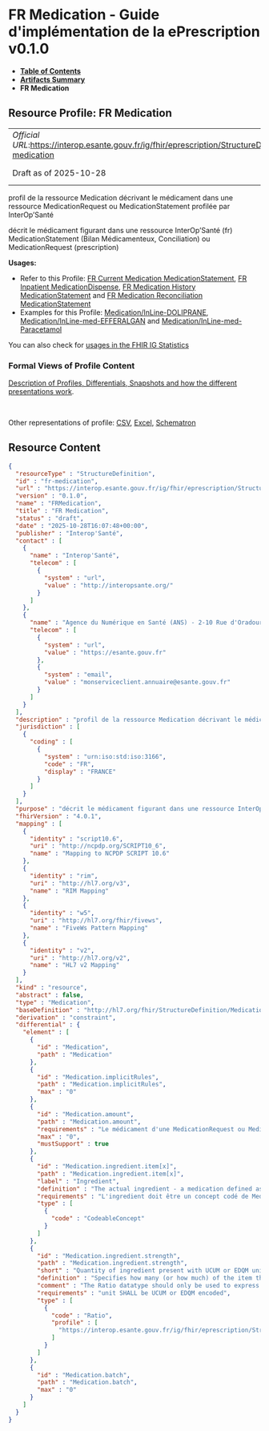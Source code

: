 # FR Medication - Guide d'implémentation de la ePrescription v0.1.0

* [**Table of Contents**](toc.md)
* [**Artifacts Summary**](artifacts.md)
* **FR Medication**

## Resource Profile: FR Medication 

| | |
| :--- | :--- |
| *Official URL*:https://interop.esante.gouv.fr/ig/fhir/eprescription/StructureDefinition/fr-medication | *Version*:0.1.0 |
| Draft as of 2025-10-28 | *Computable Name*:FRMedication |

 
profil de la ressource Medication décrivant le médicament dans une ressource MedicationRequest ou MedicationStatement profilée par InterOp’Santé 

 
décrit le médicament figurant dans une ressource InterOp’Santé (fr) MedicationStatement (Bilan Médicamenteux, Conciliation) ou MedicationRequest (prescription) 

**Usages:**

* Refer to this Profile: [FR Current Medication MedicationStatement](StructureDefinition-fr-current-medication-medicationstatement.md), [FR Inpatient MedicationDispense](StructureDefinition-fr-inpatient-medication-dispense.md), [FR Medication History MedicationStatement](StructureDefinition-fr-medication-history-medicationstatement.md) and [FR Medication Reconciliation MedicationStatement](StructureDefinition-fr-medication-reconciliation-statement.md)
* Examples for this Profile: [Medication/InLine-DOLIPRANE](Medication-InLine-DOLIPRANE.md), [Medication/InLine-med-EFFERALGAN](Medication-InLine-med-EFFERALGAN.md) and [Medication/InLine-med-Paracetamol](Medication-InLine-med-Paracetamol.md)

You can also check for [usages in the FHIR IG Statistics](https://packages2.fhir.org/xig/ans.fhir.fr.eprescription|current/StructureDefinition/fr-medication)

### Formal Views of Profile Content

 [Description of Profiles, Differentials, Snapshots and how the different presentations work](http://build.fhir.org/ig/FHIR/ig-guidance/readingIgs.html#structure-definitions). 

 

Other representations of profile: [CSV](StructureDefinition-fr-medication.csv), [Excel](StructureDefinition-fr-medication.xlsx), [Schematron](StructureDefinition-fr-medication.sch) 



## Resource Content

```json
{
  "resourceType" : "StructureDefinition",
  "id" : "fr-medication",
  "url" : "https://interop.esante.gouv.fr/ig/fhir/eprescription/StructureDefinition/fr-medication",
  "version" : "0.1.0",
  "name" : "FRMedication",
  "title" : "FR Medication",
  "status" : "draft",
  "date" : "2025-10-28T16:07:48+00:00",
  "publisher" : "Interop'Santé",
  "contact" : [
    {
      "name" : "Interop'Santé",
      "telecom" : [
        {
          "system" : "url",
          "value" : "http://interopsante.org/"
        }
      ]
    },
    {
      "name" : "Agence du Numérique en Santé (ANS) - 2-10 Rue d'Oradour-sur-Glane, 75015 Paris",
      "telecom" : [
        {
          "system" : "url",
          "value" : "https://esante.gouv.fr"
        },
        {
          "system" : "email",
          "value" : "monserviceclient.annuaire@esante.gouv.fr"
        }
      ]
    }
  ],
  "description" : "profil de la ressource Medication décrivant le médicament dans une ressource MedicationRequest ou MedicationStatement profilée par InterOp'Santé",
  "jurisdiction" : [
    {
      "coding" : [
        {
          "system" : "urn:iso:std:iso:3166",
          "code" : "FR",
          "display" : "FRANCE"
        }
      ]
    }
  ],
  "purpose" : "décrit le médicament figurant dans une ressource InterOp'Santé (fr) MedicationStatement (Bilan Médicamenteux, Conciliation) ou MedicationRequest (prescription)",
  "fhirVersion" : "4.0.1",
  "mapping" : [
    {
      "identity" : "script10.6",
      "uri" : "http://ncpdp.org/SCRIPT10_6",
      "name" : "Mapping to NCPDP SCRIPT 10.6"
    },
    {
      "identity" : "rim",
      "uri" : "http://hl7.org/v3",
      "name" : "RIM Mapping"
    },
    {
      "identity" : "w5",
      "uri" : "http://hl7.org/fhir/fivews",
      "name" : "FiveWs Pattern Mapping"
    },
    {
      "identity" : "v2",
      "uri" : "http://hl7.org/v2",
      "name" : "HL7 v2 Mapping"
    }
  ],
  "kind" : "resource",
  "abstract" : false,
  "type" : "Medication",
  "baseDefinition" : "http://hl7.org/fhir/StructureDefinition/Medication",
  "derivation" : "constraint",
  "differential" : {
    "element" : [
      {
        "id" : "Medication",
        "path" : "Medication"
      },
      {
        "id" : "Medication.implicitRules",
        "path" : "Medication.implicitRules",
        "max" : "0"
      },
      {
        "id" : "Medication.amount",
        "path" : "Medication.amount",
        "requirements" : "Le médicament d'une MedicationRequest ou MedicationStatement n'est pas une boite contenant plusieurs unités",
        "max" : "0",
        "mustSupport" : true
      },
      {
        "id" : "Medication.ingredient.item[x]",
        "path" : "Medication.ingredient.item[x]",
        "label" : "Ingredient",
        "definition" : "The actual ingredient - a medication defined as a codeable concept",
        "requirements" : "L'ingredient doit être un concept codé de Medicament réréfençant un système de codage à partir duquelle la description de cet ingredient-médicament peut être connue.\r\nContraint l'application qui consomme la ressource à savoir ce que représente ce concept : une spécialité (DOLIPRANE 500 mg comprimé), une DC (PARACETAMOL), un MV (médicament virtuel, PARACETAMOL 500 mg comprimé) en interrogeant le référentiel ad hoc.\r\nDans PN13, ce niveau d'information est convoyé par l'attribut ComposantPrescrit.TypeComposant qui prend ses valeurs dans la nomenclature SIPh-TypeComposant.\r\nCes éléments d'interopérabilité sémantique ne sont pas adressés par FHIR, pas directement dans MedicationRequest en tout cas. Le système de codage doit fournir le type de médicament que représente le concept codé.",
        "type" : [
          {
            "code" : "CodeableConcept"
          }
        ]
      },
      {
        "id" : "Medication.ingredient.strength",
        "path" : "Medication.ingredient.strength",
        "short" : "Quantity of ingredient present with UCUM or EDQM unit",
        "definition" : "Specifies how many (or how much) of the item there are in this Medication. No use of element 'comparator' in the simpleQuantity definitions.\r\n1. Si l'item est une UCD, alors la quantité doit être un nombre de cette UCD (ex: 3 [ampoules] d'une UCD ampoule de 1 g de Chlorure de sodium).\r\n2. Si l'item est une unité de médicament en DC quantifiée en quantité (ex. PARACETAMOL 500 mg), alors la quantité doit être un nombre d'unité de ce médicament en DC qantifiée (ex: 2 [unités]). \r\n3. Si l'item est un médicament en DC quantifié en concentration (ex: PARACETAMOL 2,4%) , alors la quantité est exprimée en volume (ex: 5 mL).\r\n4. Si l'item est un médicament en DC non quantifié (ex: PARACETAMOL), alors la quantité est exprimée en quantité (ex: 225 mg).",
        "comment" : "The Ratio datatype should only be used to express a relationship of two numbers if the relationship cannot be suitably expressed using a Quantity and a common unit.  Where the denominator value is known to be fixed to \"1\", Quantity should be used instead of Ratio.\r\nNo use of element 'comparator' in the simpleQuantity definitions.",
        "requirements" : "unit SHALL be UCUM or EDQM encoded",
        "type" : [
          {
            "code" : "Ratio",
            "profile" : [
              "https://interop.esante.gouv.fr/ig/fhir/eprescription/StructureDefinition/FrRatioMedication"
            ]
          }
        ]
      },
      {
        "id" : "Medication.batch",
        "path" : "Medication.batch",
        "max" : "0"
      }
    ]
  }
}

```
